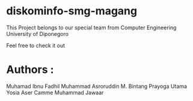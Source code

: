 # diskominfo-smg-magang
This Project belongs to our special team from Computer Engineering University of Diponegoro

Feel free to check it out

# Authors :
Muhamad Ibnu Fadhil 
Muhammad Asroruddin
M. Bintang Prayoga Utama
Yosia Aser Camme
Muhammad Jawaar
